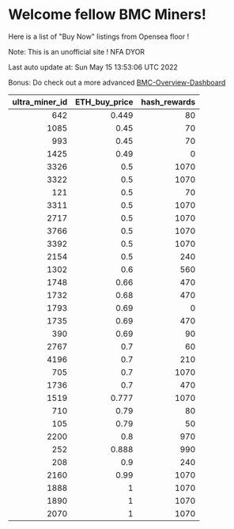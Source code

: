 # Welcome fellow BMC Miners!
Here is a list of "Buy Now" listings from Opensea floor !

Note: This is an unofficial site ! NFA DYOR

Last auto update at: Sun May 15 13:53:06 UTC 2022

Bonus: Do check out a more advanced [BMC-Overview-Dashboard](https://dune.com/defifunk/BMC-Overview-Dashboard)


|   ultra_miner_id |   ETH_buy_price |   hash_rewards |
|-----------------:|----------------:|---------------:|
|              642 |           0.449 |             80 |
|             1085 |           0.45  |             70 |
|              993 |           0.45  |             70 |
|             1425 |           0.49  |              0 |
|             3326 |           0.5   |           1070 |
|             3322 |           0.5   |           1070 |
|              121 |           0.5   |             70 |
|             3311 |           0.5   |           1070 |
|             2717 |           0.5   |           1070 |
|             3766 |           0.5   |           1070 |
|             3392 |           0.5   |           1070 |
|             2154 |           0.5   |            240 |
|             1302 |           0.6   |            560 |
|             1748 |           0.66  |            470 |
|             1732 |           0.68  |            470 |
|             1793 |           0.69  |              0 |
|             1735 |           0.69  |            470 |
|              390 |           0.69  |             90 |
|             2767 |           0.7   |             60 |
|             4196 |           0.7   |            210 |
|              705 |           0.7   |           1070 |
|             1736 |           0.7   |            470 |
|             1519 |           0.777 |           1070 |
|              710 |           0.79  |             80 |
|              105 |           0.79  |             50 |
|             2200 |           0.8   |            970 |
|              252 |           0.888 |            990 |
|              208 |           0.9   |            240 |
|             2160 |           0.99  |           1070 |
|             1888 |           1     |           1070 |
|             1890 |           1     |           1070 |
|             2070 |           1     |           1070 |